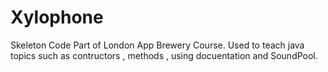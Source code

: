 # Xylophone
Skeleton Code Part of London App Brewery Course. Used to teach java topics such as contructors , methods , using docuentation and SoundPool. 

